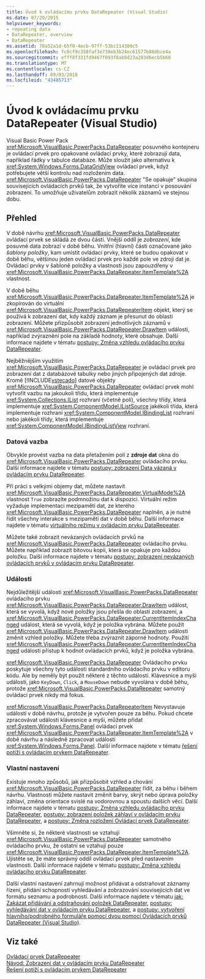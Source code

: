 ```yaml
---
title: Úvod k ovládacímu prvku DataRepeater (Visual Studio)
ms.date: 07/20/2015
helpviewer_keywords:
- repeating data
- DataRepeater, overview
- DataRepeater
ms.assetid: 78a52a1d-65f0-4ecb-97ff-53bc114300c5
ms.openlocfilehash: fc0cf9c358faf3e738eb3b24ec61577b88dbce4a
ms.sourcegitcommit: efff8f331fd9467f093f8ab8d23a203d6ecb5b60
ms.translationtype: MT
ms.contentlocale: cs-CZ
ms.lasthandoff: 09/03/2018
ms.locfileid: "43485713"
---
```

# <a name="introduction-to-the-datarepeater-control-visual-studio"></a>Úvod k ovládacímu prvku DataRepeater (Visual Studio)
Visual Basic Power Pack <xref:Microsoft.VisualBasic.PowerPacks.DataRepeater> posuvného kontejneru je ovládací prvek pro opakované ovládací prvky, které zobrazují data, například řádky v tabulce databáze. Může sloužit jako alternativu k <xref:System.Windows.Forms.DataGridView> ovládací prvek, když potřebujete větší kontrolu nad rozložením data. <xref:Microsoft.VisualBasic.PowerPacks.DataRepeater> "Se opakuje" skupina souvisejících ovládacích prvků tak, že vytvoříte více instancí v posouvání zobrazení. To umožňuje uživatelům zobrazit několik záznamů ve stejnou dobu.  
  
## <a name="overview"></a>Přehled  
 V době návrhu <xref:Microsoft.VisualBasic.PowerPacks.DataRepeater> ovládací prvek se skládá ze dvou částí. Vnější oddíl je *zobrazení*, kde posuvné data zobrazí v době běhu. Vnitřní (hlavní) části označované jako *šablony položky*, kam umístit ovládací prvky, které se budou opakovat v době běhu, většinou jeden ovládací prvek pro každé pole ve zdroji dat je. Ovládací prvky v šabloně položky a vlastnosti jsou zapouzdřeny v <xref:Microsoft.VisualBasic.PowerPacks.DataRepeater.ItemTemplate%2A> vlastnost.  
  
 V době běhu <xref:Microsoft.VisualBasic.PowerPacks.DataRepeater.ItemTemplate%2A> je zkopírován do virtuální <xref:Microsoft.VisualBasic.PowerPacks.DataRepeaterItem> objekt, který se používá k zobrazení dat, kdy každý záznam je přesunut do oblasti zobrazení. Můžete přizpůsobit zobrazení jednotlivých záznamů v <xref:Microsoft.VisualBasic.PowerPacks.DataRepeater.DrawItem> události, například zvýraznění pole na základě hodnoty, které obsahuje. Další informace najdete v tématu [postupy: Změna vzhledu ovládacího prvku DataRepeater](../../../visual-basic/developing-apps/windows-forms/how-to-change-the-appearance-of-a-datarepeater-control-visual-studio.md).  
  
 Nejběžnějším využitím <xref:Microsoft.VisualBasic.PowerPacks.DataRepeater> je ovládací prvek pro zobrazení dat z databázové tabulky nebo jiných připojených dat zdroje. Kromě [!INCLUDE[vstecado](~/includes/vstecado-md.md)] datové objekty <xref:Microsoft.VisualBasic.PowerPacks.DataRepeater> ovládací prvek mohl vytvořit vazbu na jakoukoli třídu, která implementuje <xref:System.Collections.IList> rozhraní (včetně polí), všechny třídy, která implementuje <xref:System.ComponentModel.IListSource> jakékoli třída, která implementuje rozhraní <xref:System.ComponentModel.IBindingList> rozhraní nebo jakékoli třídy, která implementuje <xref:System.ComponentModel.IBindingListView> rozhraní.  
  
### <a name="data-binding"></a>Datová vazba  
 Obvykle provést vazba na data přetažením polí z **zdroje dat** okna do <xref:Microsoft.VisualBasic.PowerPacks.DataRepeater> ovládacího prvku. Další informace najdete v tématu [postupy: zobrazení Data vázaná v ovládacím prvku DataRepeater](../../../visual-basic/developing-apps/windows-forms/how-to-display-bound-data-in-a-datarepeater-control-visual-studio.md).  
  
 Při práci s velkými objemy dat, můžete nastavit <xref:Microsoft.VisualBasic.PowerPacks.DataRepeater.VirtualMode%2A> vlastnost `True` zobrazíte podmnožinu dat k dispozici. Virtuální režim vyžaduje implementaci mezipaměti dat, ze kterého <xref:Microsoft.VisualBasic.PowerPacks.DataRepeater> naplněn, a je nutné řídit všechny interakce s mezipaměti dat v době běhu. Další informace najdete v tématu [virtuálního režimu v ovládacím prvku DataRepeater](../../../visual-basic/developing-apps/windows-forms/virtual-mode-in-the-datarepeater-control-visual-studio.md).  
  
 Můžete také zobrazit nevázaných ovládacích prvků na <xref:Microsoft.VisualBasic.PowerPacks.DataRepeater> ovládacího prvku. Můžete například zobrazit bitovou kopii, která se opakuje pro každou položku. Další informace najdete v tématu [postupy: zobrazení nevázaných ovládacích prvků v ovládacím prvku DataRepeater](../../../visual-basic/developing-apps/windows-forms/how-to-display-unbound-controls-in-a-datarepeater-control-visual-studio.md).  
  
### <a name="events"></a>Události  
 Nejdůležitější události <xref:Microsoft.VisualBasic.PowerPacks.DataRepeater> ovládacího prvku <xref:Microsoft.VisualBasic.PowerPacks.DataRepeater.DrawItem> událost, která se vyvolá, když nové položky jsou přešla do oblasti zobrazení, a <xref:Microsoft.VisualBasic.PowerPacks.DataRepeater.CurrentItemIndexChanged> událost, která se vyvolá, když je položka vybrána. Můžete použít <xref:Microsoft.VisualBasic.PowerPacks.DataRepeater.DrawItem> události změnit vzhled položky. Můžete třeba zvýraznit záporné hodnoty. Použití <xref:Microsoft.VisualBasic.PowerPacks.DataRepeater.CurrentItemIndexChanged> události přístup k hodnot ovládacích prvků, když je položka vybrána.  
  
 <xref:Microsoft.VisualBasic.PowerPacks.DataRepeater> Ovládacího prvku poskytuje všechny tyto události standardního ovládacího prvku v editoru kódu. Ale by neměly být použít některé z těchto událostí. Klávesnice a myši události, jako `KeyDown`, `Click`, a `MouseDown` nebude vyvolána v době běhu, protože <xref:Microsoft.VisualBasic.PowerPacks.DataRepeater> samotný ovládací prvek nikdy má fokus.  
  
 <xref:Microsoft.VisualBasic.PowerPacks.DataRepeaterItem> Nevystavuje událostí v době návrhu, protože je vytvořen pouze za běhu. Pokud chcete zpracovávat události klávesnice a myši, můžete přidat <xref:System.Windows.Forms.Panel> ovládací prvek <xref:Microsoft.VisualBasic.PowerPacks.DataRepeater.ItemTemplate%2A> v době návrhu a následně zpracovat události <xref:System.Windows.Forms.Panel>. Další informace najdete v tématu [řešení potíží s ovládacím prvkem DataRepeater](../../../visual-basic/developing-apps/windows-forms/troubleshooting-the-datarepeater-control-visual-studio.md).  
  
### <a name="customizations"></a>Vlastní nastavení  
 Existuje mnoho způsobů, jak přizpůsobit vzhled a chování <xref:Microsoft.VisualBasic.PowerPacks.DataRepeater> řídit, za běhu i během návrhu. Vlastnosti můžete nastavit změnit barvy, skrýt nebo úprava položky záhlaví, změna orientace svislé na vodorovnou a spoustu dalších věcí. Další informace najdete v tématu [postupy: Změna vzhledu ovládacího prvku DataRepeater](../../../visual-basic/developing-apps/windows-forms/how-to-change-the-appearance-of-a-datarepeater-control-visual-studio.md), [postupy: zobrazení položek záhlaví v ovládacím prvku DataRepeater](../../../visual-basic/developing-apps/windows-forms/how-to-display-item-headers-in-a-datarepeater-control-visual-studio.md), a [postupy: Změna rozložení Ovládací prvek DataRepeater](../../../visual-basic/developing-apps/windows-forms/how-to-change-the-layout-of-a-datarepeater-control-visual-studio.md).  
  
 Všimněte si, že některé vlastnosti se vztahují <xref:Microsoft.VisualBasic.PowerPacks.DataRepeater> samotného ovládacího prvku, že ostatní se vztahují pouze <xref:Microsoft.VisualBasic.PowerPacks.DataRepeater.ItemTemplate%2A>. Ujistěte se, že máte správný oddíl ovládací prvek před nastavením vlastnosti. Další informace najdete v tématu [postupy: Změna vzhledu ovládacího prvku DataRepeater](../../../visual-basic/developing-apps/windows-forms/how-to-change-the-appearance-of-a-datarepeater-control-visual-studio.md).  
  
 Další vlastní nastavení zahrnují možnost přidávat a odstraňovat záznamy řízení, přidání schopností vyhledávání a zobrazování souvisejících dat ve formátu seznamu a podrobností. Další informace najdete v tématu [jak: Zakázat přidávání a odstraňování položek DataRepeater](../../../visual-basic/developing-apps/windows-forms/how-to-disable-adding-and-deleting-datarepeater-items-visual-studio.md), [postupy: vyhledávání dat v ovládacím prvku DataRepeater](../../../visual-basic/developing-apps/windows-forms/how-to-search-data-in-a-datarepeater-control-visual-studio.md), a [postupy: vytvoření hlavního/podrobného formuláře pomocí dvou pomocí Ovládacích prvků DataRepeater (Visual Studio)](../../../visual-basic/developing-apps/windows-forms/how-to-create-a-master-detail-form-by-using-two-datarepeater-controls.md).  
  
## <a name="see-also"></a>Viz také  
 [Ovládací prvek DataRepeater](../../../visual-basic/developing-apps/windows-forms/datarepeater-control-visual-studio.md)  
 [Návod: Zobrazení dat v ovládacím prvku DataRepeater](../../../visual-basic/developing-apps/windows-forms/walkthrough-displaying-data-in-a-datarepeater-control-visual-studio.md)  
 [Řešení potíží s ovládacím prvkem DataRepeater](../../../visual-basic/developing-apps/windows-forms/troubleshooting-the-datarepeater-control-visual-studio.md)
